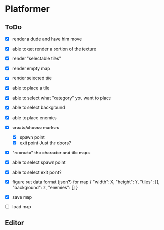 # Platformer

## ToDo
- [x] render a dude and have him move
- [x] able to get render a portion of the texture
- [x] render "selectable tiles"
- [x] render empty map
- [x] render selected tile
- [x] able to place a tile
- [x] able to select what "category" you want to place
- [x] able to select background
- [x] able to place enemies
- [x] create/choose markers
    - [x] spawn point
    - [x] exit point
        Just the doors?
- [x] "recreate" the character and tile maps
- [x] able to select spawn point
- [x] able to select exit point?
- [x] figure out data format (json?) for map
    {
        "width": X,
        "height": Y, 
        "tiles": [],
        "background": z,
        "enemies": []
    }
- [x] save map
- [ ] load map


## Editor
